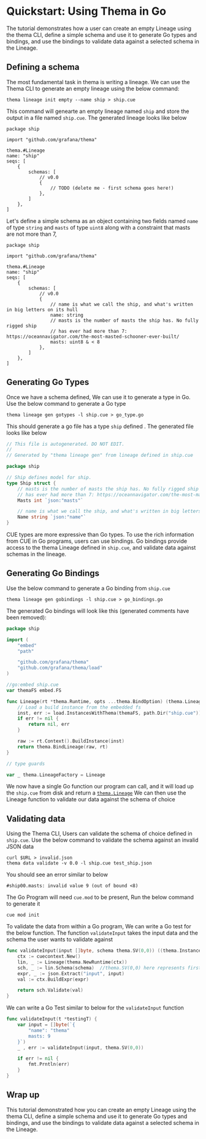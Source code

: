 # Quickstart: Using Thema in Go

The tutorial demonstrates how a user can create an empty Lineage using the thema CLI, define a simple schema and use it to generate Go types and bindings, and use the bindings to validate data against a selected schema in the Lineage.

## Defining a schema
The most fundamental task in thema is writing a lineage. We can use the Thema CLI to generate an empty lineage using the below command:

```
thema lineage init empty --name ship > ship.cue 
```

This command will genearte an empty lineage named `ship` and store the output in a file named `ship.cue`. The generated lineage looks like below

```cue
package ship

import "github.com/grafana/thema"

thema.#Lineage
name: "ship"
seqs: [
	{
		schemas: [
			// v0.0
			{
				// TODO (delete me - first schema goes here!)
			},
		]
	},
]
```

Let's define a simple schema as an object containing two fields named `name` of type `string` and `masts` of type `uint8` along with a constraint that masts are not more than 7,  

```cue
package ship

import "github.com/grafana/thema"

thema.#Lineage
name: "ship"
seqs: [
	{
		schemas: [
			// v0.0
			{
				// name is what we call the ship, and what's written in big letters on its hull
				name: string
				// masts is the number of masts the ship has. No fully rigged ship
				// has ever had more than 7: https://oceannavigator.com/the-most-masted-schooner-ever-built/
				masts: uint8 & < 8
			},
		]
	},
]
```

## Generating Go Types

Once we have a schema defined, We can use it to generate a type in Go. Use the below command to generate a Go type


```
thema lineage gen gotypes -l ship.cue > go_type.go 
```

This should generate a go file has a type `ship` defined . The generated file looks like below

```go
// This file is autogenerated. DO NOT EDIT.
//
// Generated by "thema lineage gen" from lineage defined in ship.cue

package ship

// Ship defines model for ship.
type Ship struct {
	// masts is the number of masts the ship has. No fully rigged ship
	// has ever had more than 7: https://oceannavigator.com/the-most-masted-schooner-ever-built/
	Masts int `json:"masts"`

	// name is what we call the ship, and what's written in big letters on its hull
	Name string `json:"name"`
}
```


CUE types are more expressive than Go types. To use the rich information from CUE in Go programs, users can use bindings. Go bindings provide access to the thema Lineage defined in `ship.cue`, and validate data against schemas in the lineage.

## Generating Go Bindings

Use the below command to generate a Go binding from `ship.cue`

```
thema lineage gen gobindings -l ship.cue > go_bindings.go
```

The generated Go bindings will look like this (generated comments have been removed):

```go
package ship

import (
	"embed"
	"path"

	"github.com/grafana/thema"
	"github.com/grafana/thema/load"
)

//go:embed ship.cue
var themaFS embed.FS

func Lineage(rt *thema.Runtime, opts ...thema.BindOption) (thema.Lineage, error) {
	// Load a build instance from the embedded fs
	inst, err := load.InstancesWithThema(themaFS, path.Dir("ship.cue"))
	if err != nil {
		return nil, err
	}

	raw := rt.Context().BuildInstance(inst)
	return thema.BindLineage(raw, rt)
}

// type guards

var _ thema.LineageFactory = Lineage
```
We now have a single Go function our program can call, and it will load up the `ship.cue` from disk and return a [`thema.Lineage`](https://pkg.go.dev/github.com/grafana/thema#Lineage)
We can then use the Lineage function to validate our data against the schema of choice

## Validating data

Using the Thema CLI, Users can validate the schema of choice defined in `ship.cue`. Use the below command to validate the schema against an invalid JSON data 

```
curl $URL > invalid.json
thema data validate -v 0.0 -l ship.cue test_ship.json
```

You should see an error similar to below
```
#ship00.masts: invalid value 9 (out of bound <8)
```

The Go Program will need `cue.mod` to be present, Run the below command to generate it

```
cue mod init
```

To validate the data from within a Go program, We can write a Go test for the below function. The function `validateInput` takes the input data and the schema the user wants to validate against


```go
func validateInput(input []byte, schema thema.SV(0,0)) ((thema.Instance, error)) {    
    ctx := cuecontext.New()
    lin, _ := Lineage(thema.NewRuntime(ctx))
    sch, _ := lin.Schema(schema)  //thema.SV(0,0) here represents first schema of first sequence
    expr, _ := json.Extract("input", input)
    val := ctx.BuildExpr(expr)

    return sch.Validate(val)
}
```

We can write a Go Test similar to below for the `validateInput` function

```go
func validateInput(t *testingT) {    
	var input = []byte(`{
        "name": "thema"
        masts: 9
    }`)
    _ , err := validateInput(input, thema.SV(0,0))

	if err != nil {
		fmt.Prntln(err)
	}
}
```

## Wrap up
This tutorial demonstrated how you can create an empty Lineage using the thema CLI, define a simple schema and use it to generate Go types and bindings, and use the bindings to validate data against a selected schema in the Lineage. 